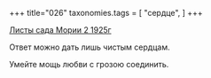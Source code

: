 +++
title="026"
taxonomies.tags = [
 "сердце",
]
+++

[Листы сада Мории 2 1925г](/agni/1925)

Ответ можно дать лишь чистым сердцам.   

Умейте мощь любви с грозою соединить.   

